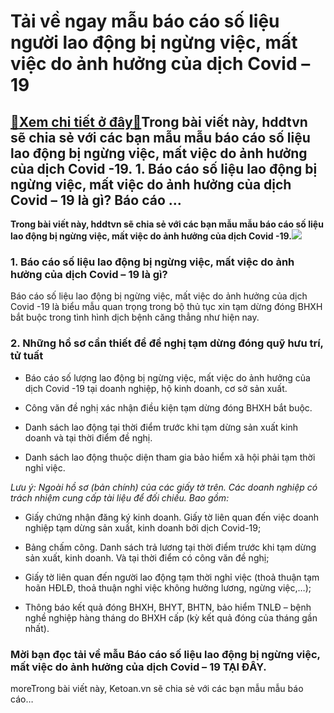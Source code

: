 Tải về ngay mẫu báo cáo số liệu người lao động bị ngừng việc, mất việc do ảnh hưởng của dịch Covid – 19
=======================================================================================================

[:gift:Xem chi tiết ở đây:gift:](https://hddtvn.com/tai-ve-ngay-mau-bao-cao-so-lieu-nguoi-lao-dong-bi-ngung-viec-mat-viec-do-anh-huong-cua-dich-covid-19/)Trong bài viết này, hddtvn sẽ chia sẻ với các bạn mẫu mẫu báo cáo số liệu lao động bị ngừng việc, mất việc do ảnh hưởng của dịch Covid -19. 1. Báo cáo số liệu lao động bị ngừng việc, mất việc do ảnh hưởng của dịch Covid – 19 là gì? Báo cáo …
-------------------------------------------------------------------------------------------------------------------------------------------------------------------------------------------------------------------------------------------------

**Trong bài viết này, hddtvn sẽ chia sẻ với các bạn mẫu mẫu báo cáo số liệu lao động bị ngừng việc, mất việc do ảnh hưởng của dịch Covid -19.**![](https://hddtvn.com/wp-content/uploads/2021/01/uvGL20m.png)


### 1. Báo cáo số liệu lao động bị ngừng việc, mất việc do ảnh hưởng của dịch Covid – 19 là gì?


Báo cáo số liệu lao động bị ngừng việc, mất việc do ảnh hưởng của dịch Covid -19 là biểu mẫu quan trọng trong bộ thủ tục xin tạm dừng đóng BHXH bắt buộc trong tình hình dịch bệnh căng thẳng như hiện nay.


### 2. Những hồ sơ cần thiết để đề nghị tạm dừng đóng quỹ hưu trí, tử tuất




* Báo cáo số lượng lao động bị ngừng việc, mất việc do ảnh hưởng của dịch Covid -19 tại doanh nghiệp, hộ kinh doanh, cơ sở sản xuất.

* Công văn đề nghị xác nhận điều kiện tạm dừng đóng BHXH bắt buộc.

* Danh sách lao động tại thời điểm trước khi tạm dừng sản xuất kinh doanh và tại thời điểm đề nghị.

* Danh sách lao động thuộc diện tham gia bảo hiểm xã hội phải tạm thời nghỉ việc.



*Lưu ý: Ngoài hồ sơ (bản chính) của các giấy tờ trên. Các doanh nghiệp có trách nhiệm cung cấp tài liệu để đối chiếu. Bao gồm:*




* Giấy chứng nhận đăng ký kinh doanh. Giấy tờ liên quan đến việc doanh nghiệp tạm dừng sản xuất, kinh doanh bởi dịch Covid-19;

* Bảng chấm công. Danh sách trả lương tại thời điểm trước khi tạm dừng sản xuất, kinh doanh. Và tại thời điểm có công văn đề nghị;

* Giấy tờ liên quan đến người lao động tạm thời nghỉ việc (thoả thuận tạm hoãn HĐLĐ, thoả thuận nghỉ việc không hưởng lương, ngừng việc,…);

* Thông báo kết quả đóng BHXH, BHYT, BHTN, bảo hiểm TNLĐ – bệnh nghề nghiệp hàng tháng do BHXH cấp (kỳ kết quả đóng của tháng gần nhất).



### Mời bạn đọc tải về mẫu Báo cáo số liệu lao động bị ngừng việc, mất việc do ảnh hưởng của dịch Covid – 19 **TẠI ĐÂY**.


moreTrong bài viết này, Ketoan.vn sẽ chia sẻ với các bạn mẫu mẫu báo cáo…

